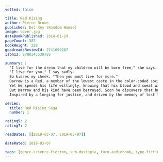 ```yaml
---
vetted: false

title: Red Rising
author: Pierce Brown
publisher: Del Rey (Random House)
image: cover.jpg
dateBookPublished: 2014-01-28
pageCount: 382
bookHeight: 220
goodreadsReviewId: 2741690207
isbn13: 9780345539786

summary: |
  "I live for the dream that my children will be born free," she says. "That they will be what they like. That they will own the land their father gave them."
  "I live for you," I say sadly.
  Eo kisses my cheek. "Then you must live for more."
  Darrow is a Red, a member of the lowest caste in the color-coded society of the future. Like his fellow Reds, he works all day, believing that he and his people are making the surface of Mars livable for future generations.
  Yet he spends his life willingly, knowing that his blood and sweat will one day result in a better world for his children.
  But Darrow and his kind have been betrayed. Soon he discovers that humanity already reached the surface generations ago. Vast cities and sprawling parks spread across the planet. Darrow—and Reds like him—are nothing more than slaves to a decadent ruling class.
  Inspired by a longing for justice, and driven by the memory of lost love, Darrow sacrifices everything to infiltrate the legendary Institute, a proving ground for the dominant Gold caste, where the next generation of humanity's overlords struggle for power. He will be forced to compete for his life and the very future of civilization against the best and most brutal of Society's ruling class. There, he will stop at nothing to bring down his enemies… even if it means he has to become one of them to do so.

series:
  title: Red Rising Saga
  number: 1

rating5: 2
rating7: 2

readDates: [[2019-03-07, 2019-03-07]]

dateRated: 2019-03-07

tags: [genre-science-fiction, sub-dystopia, form-audiobook, type-fiction, sub-space]
---
```


